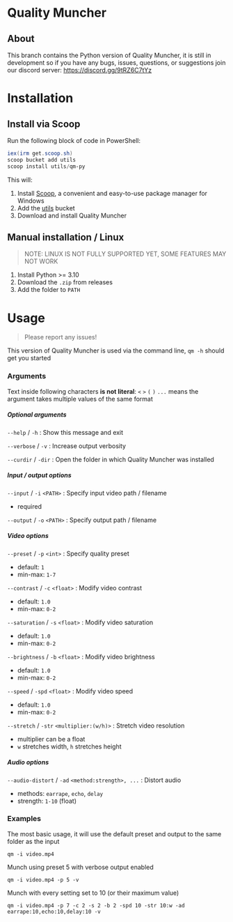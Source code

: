 # Quality Muncher

## About
This branch contains the Python version of Quality Muncher, it is still in
development so if you have any bugs, issues, questions, or suggestions join our discord server: https://discord.gg/9tRZ6C7tYz

# Installation

## Install via Scoop
Run the following block of code in PowerShell:

```powershell
iex(irm get.scoop.sh)
scoop bucket add utils
scoop install utils/qm-py
```
This will:
1. Install [Scoop](https://scoop.sh), a convenient and easy-to-use package manager for Windows
2. Add the [utils](https://github.com/couleur-tweak-tips/utils) bucket
3. Download and install Quality Muncher


## Manual installation / Linux
> NOTE: LINUX IS NOT FULLY SUPPORTED YET, SOME FEATURES MAY NOT WORK

1. Install Python >= 3.10
2. Download the `.zip` from releases
3. Add the folder to `PATH`

# Usage
> Please report any issues!

This version of Quality Muncher is used via the command line, `qm -h` should get you started

### Arguments
Text inside following characters **is not literal**: `<` `>` `(` `)`
`...` means the argument takes multiple values of the same format


##### Optional arguments
`--help` / `-h`
: Show this message and exit

`--verbose` / `-v`
: Increase output verbosity

`--curdir` / `-dir`
: Open the folder in which Quality Muncher was installed

##### Input / output options

`--input` / `-i` `<PATH>`
: Specify input video path / filename
  - required

`--output` / `-o` `<PATH>`
: Specify output path / filename

##### Video options

`--preset` / `-p` `<int>`
: Specify quality preset
  - default: `1`
  - min-max: `1-7`

`--contrast` / `-c` `<float>`
: Modify video contrast
  - default: `1.0`
  - min-max: `0-2`

`--saturation` / `-s` `<float>`
: Modify video saturation
  - default: `1.0`
  - min-max: `0-2`

`--brightness` / `-b` `<float>`
: Modify video brightness
  - default: `1.0`
  - min-max: `0-2`

`--speed` / `-spd` `<float>`
: Modify video speed
  - default: `1.0`
  - min-max: `0-2`

`--stretch` / `-str` `<multiplier:(w/h)>`
: Stretch video resolution
  - multiplier can be a float
  - `w` stretches width, `h` stretches height

##### Audio options

`--audio-distort` / `-ad` `<method:strength>, ...`
: Distort audio
  - methods: `earrape`, `echo`, `delay`
  - strength: `1-10` (float)



### Examples
The most basic usage, it will use the default preset and output to the same folder as the input
```
qm -i video.mp4
```

Munch using preset 5 with verbose output enabled
```
qm -i video.mp4 -p 5 -v
```

Munch with every setting set to 10 (or their maximum value)
```
qm -i video.mp4 -p 7 -c 2 -s 2 -b 2 -spd 10 -str 10:w -ad earrape:10,echo:10,delay:10 -v
```

